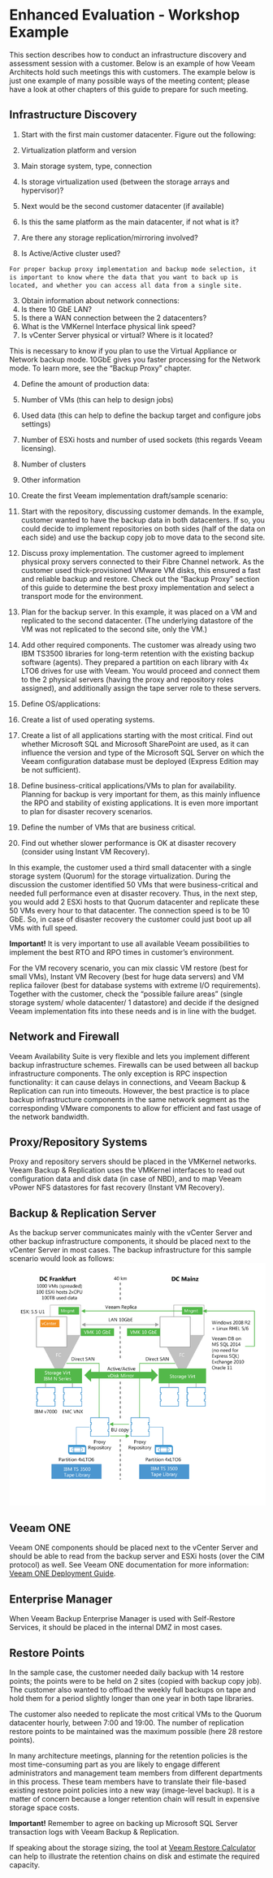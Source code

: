 # Enhanced Evaluation - Workshop Example

This section describes how to conduct an infrastructure discovery and assessment session with a customer. Below is an example of how Veeam Architects hold such meetings this with customers. The example below is just one example of many possible ways of the meeting content; please have a look at other chapters of this guide to prepare for such meeting.

## Infrastructure Discovery
1.	Start with the first main customer datacenter. Figure out the following:
  1.	Virtualization platform and version
  2.	Main storage system, type, connection
  3.	Is storage virtualization used (between the storage arrays and hypervisor)?

2.	Next would be the second customer datacenter (if available)
  1. Is this the same platform as the main datacenter, if not what is it?
  2. Are there any storage replication/mirroring involved?
  3. Is Active/Active cluster used?

    For proper backup proxy implementation and backup mode selection, it is important to know where the data that you want to back up is located, and whether you can access all data from a single site.

3.	Obtain information about network connections:
  1.	Is there 10 GbE LAN?
  2.	Is there a WAN connection between the 2 datacenters?
  3.	What is the VMKernel Interface physical link speed?
  4.	Is vCenter Server physical or virtual? Where is it located?

  This is necessary to know if you plan to use the Virtual Appliance or Network backup mode.
  10GbE gives you faster processing for the Network mode. To learn more, see the “Backup Proxy” chapter.

4.	Define the amount of production data:
  1. Number of VMs (this can help to design jobs)
  2. Used data (this can help to define the backup target and configure jobs settings)
  3. Number of ESXi hosts and number of used sockets (this regards Veeam licensing).
  4. Number of clusters
  5. Other information

5.	Create the first Veeam implementation draft/sample scenario:

  1. Start with the repository, discussing customer demands. In the example, customer wanted to have the backup data in both datacenters. If so, you could decide to implement repositories on both sides (half of the data on each side) and use the backup copy job to move data to the second site.  
  2. Discuss proxy implementation. The customer agreed to implement physical proxy servers connected to their Fibre Channel network. As the customer used thick-provisioned VMware VM disks, this ensured a fast and reliable backup and restore. Check out the “Backup Proxy” section of this guide to determine the best proxy implementation and select a transport mode for the environment.
  3. Plan for the backup server.
  In this example, it was placed on a VM and replicated to the second datacenter. (The underlying datastore of the VM was not replicated to the second site, only the VM.)
  4. Add other required components.
  The customer was already using two IBM TS3500 libraries for long-term retention with the existing backup software (agents). They prepared a partition on each library with 4x LTO6 drives for use with Veeam. You would proceed and connect them to the 2 physical servers (having the proxy and repository roles assigned), and additionally assign the tape server role to these servers.

6.	Define OS/applications:
  1. Create a list of used operating systems.
  2. Create a list of all applications starting with the most critical.
Find out whether Microsoft SQL and Microsoft SharePoint are used, as it can influence the version and type of the Microsoft SQL Server on which the Veeam configuration database must be deployed (Express Edition may be not sufficient).

7.	Define business-critical applications/VMs to plan for availability.
Planning for backup is very important for them, as this mainly influence the RPO and stability of existing applications. It is even more important to plan for disaster recovery scenarios.
  1. Define the number of VMs that are business critical.
  2. Find out whether slower performance is OK at disaster recovery (consider using Instant VM Recovery).

In this example, the customer used a third small datacenter with a single storage system (Quorum) for the storage virtualization. During the discussion the customer identified 50 VMs that were business-critical and needed full performance even at disaster recovery. Thus, in the next step, you would add 2 ESXi hosts to that Quorum datacenter and replicate these 50 VMs every hour to that datacenter. The connection speed is to be 10 GbE. So, in case of disaster recovery the customer could just boot up all VMs with full speed.

**Important!** It is very important to use all available Veeam possibilities to implement the best RTO and RPO times in customer’s environment.

For the VM recovery scenario, you can mix classic VM restore (best for small VMs), Instant VM Recovery (best for huge data servers) and VM replica failover (best for database systems with extreme I/O requirements).
Together with the customer, check the “possible failure areas” (single storage system/ whole datacenter/ 1 datastore) and decide if the designed Veeam implementation fits into these needs and is in line with the budget.

## Network and Firewall

Veeam Availability Suite is very flexible and lets you implement different backup infrastructure schemes. Firewalls can be used between all backup infrastructure components. The only exception is RPC inspection functionality: it can cause delays in connections, and Veeam Backup & Replication can run into timeouts.
However, the best practice is to place backup infrastructure components in the same network segment as the corresponding VMware components to allow for efficient and fast usage of the network bandwidth.

## Proxy/Repository Systems

Proxy and repository servers should be placed in the VMKernel networks. Veeam Backup & Replication uses the VMKernel interfaces to read out configuration data and disk data (in case of NBD), and to map Veeam vPower NFS datastores for fast recovery (Instant VM Recovery).

## Backup & Replication Server

As the backup server communicates mainly with the vCenter Server and other backup infrastructure components, it should be placed next to the vCenter Server in most cases.
The backup infrastructure for this sample scenario would look as follows:
![Enhanced Evaluation - Example](../media/image48.png)

## Veeam ONE

Veeam ONE components should be placed next to the vCenter Server and should be able to read from the backup server and ESXi hosts (over the CIM protocol) as well. See Veeam ONE documentation for more information: [Veeam ONE Deployment Guide](https://helpcenter.veeam.com/docs/one/deployment/about.html?ver=95).

## Enterprise Manager

When Veeam Backup Enterprise Manager is used with Self-Restore Services, it should be placed in the internal DMZ in most cases.

## Restore Points

In the sample case, the customer needed daily backup with 14 restore points; the points were to be held on 2 sites (copied with backup copy job). The customer also wanted to offload the weekly full backups on tape and hold them for a period slightly longer than one year in both tape libraries.

The customer also needed to replicate the most critical VMs to the Quorum datacenter hourly, between 7:00 and 19:00. The number of replication restore points to be maintained was the maximum possible (here 28 restore points).

In many architecture meetings, planning for the retention policies is the most time-consuming part as you are likely to engage different administrators and management team members from different departments in this process. These team members have to translate their file-based existing restore point policies into a new way (image-level backup). It is a matter of concern because a longer retention chain will result in expensive storage space costs.

**Important!** Remember to agree on backing up Microsoft SQL Server transaction logs with Veeam Backup & Replication.

If speaking about the storage sizing, the tool at [Veeam Restore Calculator](http://vm-up.ch/2016/11/07/official-veeam-backup-size-calculator/) can help to illustrate the retention chains on disk and estimate the required capacity.
